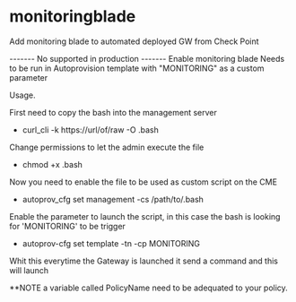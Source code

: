 # monitoringblade
Add monitoring blade to automated deployed GW from Check Point

------- No supported in production -------
Enable monitoring blade
Needs to be run in Autoprovision template with "MONITORING" as a custom parameter


Usage.

First need to copy the bash into the management server
  - curl_cli -k https://url/of/raw -O <nameyouwant>.bash

Change permissions to let the admin execute the file 
  - chmod +x <nameyouwant>.bash

Now you need to enable the file to be used as custom script on the CME
  - autoprov_cfg set management -cs /path/to/<nameyouwant>.bash

Enable the parameter to launch the script, in this case the bash is looking for 'MONITORING' to be trigger
  - autoprov-cfg set template -tn <nameoftemplate> -cp MONITORING
  
Whit this everytime the Gateway is launched it send a command and this will launch 

**NOTE a variable called PolicyName need to be adequated to your policy.
